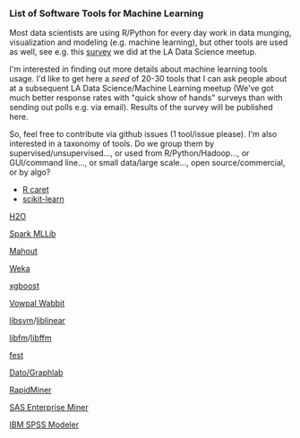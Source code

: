 
### List of Software Tools for Machine Learning

Most data scientists are using R/Python for every day work in data
munging, visualization and modeling (e.g. machine learning), but
other tools are used as well, see e.g.
this [survey](http://datascience.la/data-science-toolbox-survey-results-surprise-r-and-python-win/) 
we did at the LA Data Science meetup. 

I'm interested in finding out more details about machine learning tools usage.
I'd like to get here a *seed* of 20-30 tools that I can ask people about at a subsequent 
LA Data Science/Machine Learning meetup (We've got much better response rates with
"quick show of hands" surveys than with sending out polls e.g. via email). Results of
the survey will be published here.

So, feel free to contribute via github issues (1 tool/issue please). I'm also interested in a taxonomy
of tools. Do we group them by supervised/unsupervised..., or used from R/Python/Hadoop..., or 
GUI/command line..., or small data/large scale..., open source/commercial, or by algo?


- [R caret](http://topepo.github.io/caret/index.html)
- [scikit-learn](http://scikit-learn.org/stable/) 

[H2O](http://h2o.ai/)

[Spark MLLib](https://spark.apache.org/docs/1.2.1/mllib-guide.html)

[Mahout](http://mahout.apache.org/)

[Weka](http://www.cs.waikato.ac.nz/ml/weka/)

[xgboost](https://github.com/dmlc/xgboost)

[Vowpal Wabbit](https://github.com/JohnLangford/vowpal_wabbit)

[libsvm](http://www.csie.ntu.edu.tw/~cjlin/libsvm/)/[liblinear](http://www.csie.ntu.edu.tw/~cjlin/liblinear/)

[libfm](http://www.libfm.org/)/[libffm](http://www.csie.ntu.edu.tw/~cjlin/libffm/)

[fest](http://lowrank.net/nikos/fest/)

[Dato/Graphlab](https://dato.com/)

[RapidMiner](https://rapidminer.com/)

[SAS Enterprise Miner](http://www.sas.com/en_us/software/analytics/enterprise-miner.html)

[IBM SPSS Modeler](http://www-03.ibm.com/software/products/en/spss-modeler)


